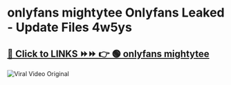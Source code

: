 
 # onlyfans mightytee Onlyfans Leaked - Update Files 4w5ys

## <h2><a href="https://clipsfans.com/onlyfans_mightytee&ref=git">🔗 Click to LINKS ⏩⏩ 👉 🟢 onlyfans mightytee </a></h2>

<a href="https://clipsfans.com/onlyfans_mightytee&ref=git" rel="nofollow" data-target="animated-image.originalLink"><img src="https://i.ibb.co.com/xMMVF88/686577567.gif" alt="Viral Video Original" style="max-width: 100%; display: inline-block;" data-target="animated-image.originalImage"></a>

